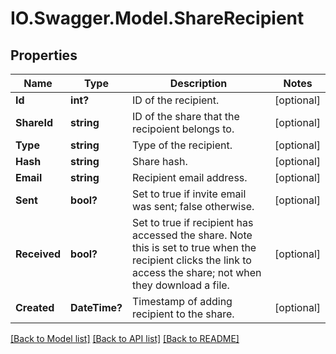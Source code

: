 # IO.Swagger.Model.ShareRecipient
## Properties

Name | Type | Description | Notes
------------ | ------------- | ------------- | -------------
**Id** | **int?** | ID of the recipient. | [optional] 
**ShareId** | **string** | ID of the share that the recipoient belongs to. | [optional] 
**Type** | **string** | Type of the recipient. | [optional] 
**Hash** | **string** | Share hash. | [optional] 
**Email** | **string** | Recipient email address. | [optional] 
**Sent** | **bool?** | Set to true if invite email was sent; false otherwise. | [optional] 
**Received** | **bool?** | Set to true if recipient has accessed the share. Note this is set to true when the recipient clicks the link to access the share; not when they download a file. | [optional] 
**Created** | **DateTime?** | Timestamp of adding recipient to the share. | [optional] 

[[Back to Model list]](../README.md#documentation-for-models) [[Back to API list]](../README.md#documentation-for-api-endpoints) [[Back to README]](../README.md)

